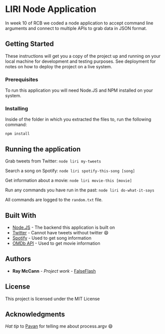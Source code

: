 # LIRI Node Application

In week 10 of RCB we coded a node application to accept command line arguments and connect to multiple APIs to grab data in JSON format.

## Getting Started

These instructions will get you a copy of the project up and running on your local machine for development and testing purposes. See deployment for notes on how to deploy the project on a live system.

### Prerequisites

To run this application you will need Node.JS and NPM installed on your system.

### Installing

Inside of the folder in which you extracted the files to, run the following command:
```
npm install
```

## Running the application

Grab tweets from Twitter: `node liri my-tweets`

Search a song on Spotify: `node liri spotify-this-song [song]`

Get information about a movie: `node liri movie-this [movie]`

Run any commands you have run in the past: `node liri do-what-it-says`


All commands are logged to the `random.txt` file.


## Built With

* [Node.JS](https://nodejs.org/en/) - The backend this application is built on
* [Twitter](http://www.twitter.com) - Cannot have tweets without twitter :smile:
* [Spotify](http://www.spotify.com) - Used to get song information
* [OMDb API](https://www.omdbapi.com/) - Used to get movie information

## Authors

* **Ray McCann** - *Project work* - [FalseFlash](https://github.com/FalseFlash)

## License

This project is licensed under the MIT License

## Acknowledgments

*Hat tip* to [Pavan](https://github.com/pavankat) for telling me about process.argv :smile:

